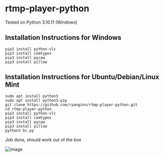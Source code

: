 # rtmp-player-python

Tested on Python 3.10.11 (Windows)

## Installation Instructions for Windows

```pip3 install python-vlc```<br>
```pip3 install comtypes```<br>
```pip3 install pycaw```<br>
```pip3 install pillow```<br>

## Installation Instructions for Ubuntu/Debian/Linux Mint

``sudo apt install python3``<br>
``sudo apt install python3-pip``<br>
``git clone https://github.com/ryanginn/rtmp-player-python.git``<br>
``cd rtmp-player-python``<br>
``pip3 install python-vlc``<br>
``pip3 install comtypes``<br>
``pip3 install pycaw``<br>
``pip3 install pillow``<br>
``python3 bc.py``<br>

Job done, should work out of the box

![image](https://github.com/ryanginn/rtmp-player-python/assets/98589683/dd86afee-5299-4f8a-bb20-f8aa04fcc140)
